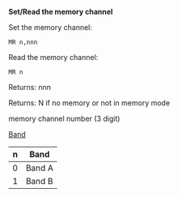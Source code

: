__Set/Read the memory channel__

Set the memory channel:

	MR n,nnn

Read the memory channel:

	MR n
	
Returns: nnn

Returns: N if no memory or not in memory mode

memory channel number (3 digit)

[Band](/tables/band.md)

|n|Band|
|---|---|
|0|Band A
|1|Band B

